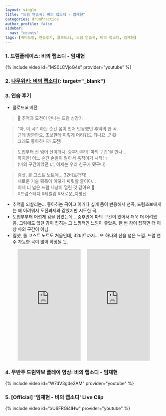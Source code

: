```yaml
---
layout: single
title: "드럼 연습곡: 비의 랩소디 - 임재현"
categories: drumPractice
author_profile: false
sidebar:
  nav: "counts"
tags: [취미드럼, 연습후기, 클로드ai, 드럼 연습곡, 비의 랩소디, 임재현]
---
```


### 1. 드럼플레이스: 비의 랩소디 - 임재현
{% include video id="MS0LCVjoG4s" provider="youtube" %}

### 2. [나무위키: 비의 랩소디](https://namu.wiki/w/%EB%B9%84(%E6%82%B2)%EC%9D%98%20Rhapsody?from=%EB%B9%84%EC%9D%98%20%EB%9E%A9%EC%86%8C%EB%94%94){: target="_blank"}

### 3. 연습 후기
- 클로드ai  버전
>🌟 추억과 도전이 만나는 드럼 성장기

>"아, 이 곡!" 하는 순간 몸이 먼저 반응했던 추억의 한 곡.<br>
>근데 잠깐만요, 초보한테 이렇게 어려워도 되나요...? 😅<br>
>그래도 좋아하니까 도전!

>도입부터 산 넘어 산이더니, 중후반부의 '마의 구간'을 만나...<br>
>하지만! 어느 순간 손발이 알아서 움직이기 시작! ✨<br>
>(마의 구간이었던 너, 이제는 우리 친구가 됐구나)

>림샷, 롤 고스트 노트에... 32비트까지!<br>
>새로운 기술 획득이 이렇게 짜릿할 줄이야...<br>
>이제 더 넓은 드럼 세상이 열린 것 같아요 🎵<br>
>#드럼스터디 #레벨업 #새로운_지평선

- 추억을 되살리는... 좋아하는 곡이고 이거다 싶게 몸이 반응해서 선곡, 드럼초보에게는 꽤 어려워서 도전과제와 같았지만 시도한 곡.
- 도입부부터 어렵게 감을 잡았는데... 중후반에 마의 구간이 있어서 더욱 더 어려웠음. 그럼에도 없던 감이 잡히는 그 느낌적인 느낌이 좋았음. 한 번 감이 잡히면 더 이상 마의 구간이 아님.
- 림샷, 롤 고스트 노트도 처음인데, 32비트까지... 또 하나의 산을 넘은 느낌. 드럼 연주 가능한 곡이 많이 확장될 듯.
<style>
  .shorts-container {
    display: flex;
    justify-content: center;
    gap: 20px;
    width: 100%;
  }
  
  .shorts-item {
    position: relative;
    width: 40%;
  }
  
  .video-wrapper {
    position: relative;
    padding-bottom: 177.77%;
    height: 0;
    overflow: hidden;
  }
  
  /* 모바일 화면에서 세로로 배열 */
  @media (max-width: 768px) {
    .shorts-container {
      flex-direction: column;
      align-items: center;
    }
    
    .shorts-item {
      width: 70%; /* 모바일에서의 너비 */
      margin-bottom: 20px; /* 세로 간격 */
    }
  }
</style>

<div class="shorts-container">
  <!-- 첫 번째 쇼츠 -->
  <div class="shorts-item">
    <div class="video-wrapper">
      <iframe 
        style="position: absolute; top: 0; left: 0; width: 100%; height: 100%;" 
        src="https://www.youtube.com/embed/S6dtpsIqPsw?rel=0" 
        frameborder="0" 
        allowfullscreen>
      </iframe>
    </div>
  </div>
  
  <!-- 두 번째 쇼츠 -->
  <div class="shorts-item">
    <div class="video-wrapper">
      <iframe 
        style="position: absolute; top: 0; left: 0; width: 100%; height: 100%;" 
        src="https://www.youtube.com/embed/Vn9ifvhSGk0?rel=0" 
        frameborder="0" 
        allowfullscreen>
      </iframe>
    </div>
  </div>
</div>

### 4. 무반주 드럼악보 플레이 영상: 비의 랩소디 - 임재현
{% include video id="W7dV3gde2AM" provider="youtube" %}


### 5. [Official] '임재현 - 비의 랩소디' Live Clip
{% include video id="xU6FRGi4lHw" provider="youtube" %}
